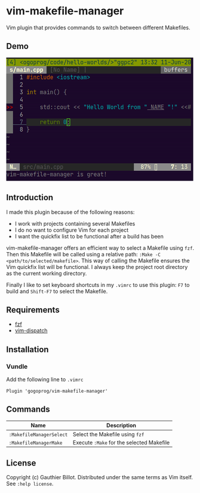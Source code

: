 # vim-makefile-manager

Vim plugin that provides commands to switch between different Makefiles.

## Demo

![Image](https://github.com/gogoprog/vim-makefile-manager/raw/master/demo.gif)

## Introduction

I made this plugin because of the following reasons:
- I work with projects containing several Makefiles
- I do no want to configure Vim for each project
- I want the quickfix list to be functional after a build has been

vim-makefile-manager offers an efficient way to select a Makefile using `fzf`. Then this Makefile will be called using a relative path: `:Make -C <path/to/selected/makefile>`.  This way of calling the Makefile ensures the Vim quickfix list will be functional. I always keep the project root directory as the current working directory.

Finally I like to set keyboard shortcuts in my `.vimrc` to use this plugin: `F7` to build and `Shift-F7` to select the Makefile.

## Requirements

  * [fzf](https://github.com/junegunn/fzf)
  * [vim-dispatch](https://github.com/tpope/vim-dispatch)

## Installation

### Vundle

Add the following line to ```.vimrc```

    Plugin 'gogoprog/vim-makefile-manager'

## Commands

| Name                  | Description                             |
|-----------------------|-----------------------------------------|
| `:MakefileManagerSelect` | Select the Makefile using `fzf`         |
| `:MakefileManagerMake`   | Execute `:Make` for the selected Makefile |


## License

Copyright (c) Gauthier Billot.  Distributed under the same terms as Vim itself.
See `:help license`.
